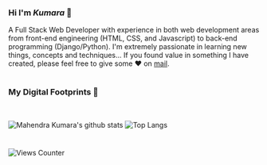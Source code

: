 ### Hi I'm *Kumara* 👋

A Full Stack Web Developer with experience in both web development areas from front-end engineering (HTML, CSS, and Javascript) to back-end programming (Django/Python). I'm extremely passionate in learning new things, concepts and techniques... If you found value in something I have created, please feel free to give some ♥ on [mail](mailto:mahendrakumara268@gmail.com).

#

### My Digital Footprints 🌱

<br>

![Mahendra Kumara's github stats](https://github-readme-stats.vercel.app/api?username=Kumara2mahe&hide=contribs,prs&show_icons=true&hide_border=true&title_color=000)
![Top Langs](https://github-readme-stats.vercel.app/api/top-langs/?username=Kumara2mahe&hide=procfile&layout=compact&hide_border=true)

#

![Views Counter](https://views-counter.vercel.app/badge?pageId=Kumara2mahe%2FKumara2mahe&leftColor=c0c0c0&rightColor=0080ff&type=total&label=Visitors&style=upper)
